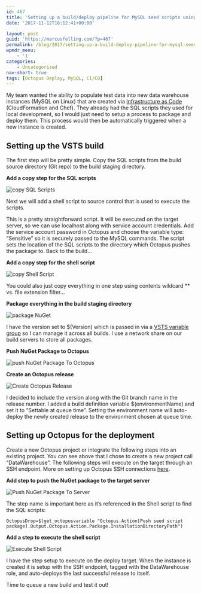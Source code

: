 ```yaml
---
id: 467
title: 'Setting up a build/deploy pipeline for MySQL seed scripts using VSTS and Octopus Deploy'
date: '2017-11-12T16:12:41+00:00'

layout: post
guid: 'https://marcusfelling.com/?p=467'
permalink: /blog/2017/setting-up-a-build-deploy-pipeline-for-mysql-seed-scripts-using-vsts-and-octopus-deploy/
wpmdr_menu:
    - '1'
categories:
    - Uncategorized
nav-short: true
tags: [Octopus Deploy, MySQL, CI/CD]
---
```


My team wanted the ability to populate test data into new data warehouse instances (MySQL on Linux) that are created via [Infrastructure as Code](https://en.wikipedia.org/wiki/Infrastructure_as_Code) (CloudFormation and Chef). They already had the SQL scripts they used for local development, so I would just need to setup a process to package and deploy them. This process would then be automatically triggered when a new instance is created.

## Setting up the VSTS build

The first step will be pretty simple. Copy the SQL scripts from the build source directory (Git repo) to the build staging directory.

**Add a copy step for the SQL scripts**

![copy SQL Scripts](/content/uploads/2017/11/copySQLScripts.png)

Next we will add a shell script to source control that is used to execute the scripts.

<script src="https://gist.github.com/MarcusFelling/1875b97b924562aab3ca1b10fd949d4c.js"></script>

This is a pretty straightforward script. It will be executed on the target server, so we can use localhost along with service account credentials. Add the service account password in Octopus and choose the variable type: “Sensitive” so it is securely passed to the MySQL commands. The script sets the location of the SQL scripts to the directory which Octopus pushes the package to. Back to the build…

**Add a copy step for the shell script**

![copy Shell Script](/content/uploads/2017/11/copyShellScript.png)

You could also just copy everything in one step using contents wildcard \*\* vs. file extension filter…

**Package everything in the build staging directory**

![package NuGet](/content/uploads/2017/11/packageNuGet.png)

I have the version set to $(Version) which is passed in via a [VSTS variable group](https://docs.microsoft.com/en-us/vsts/build-release/concepts/library/variable-groups) so I can manage it across all builds. I use a network share on our build servers to store all packages.

**Push NuGet Package to Octopus**

![push NuGet Package To Octopus](/content/uploads/2017/11/pushNuGetPackageToOctopus.png)

**Create an Octopus release**

![Create Octopus Release](/content/uploads/2017/11/createOctopusRelease.png)

I decided to include the version along with the Git branch name in the release number. I added a build definition variable $(environmentName) and set it to “Settable at queue time”. Setting the environment name will auto-deploy the newly created release to the environment chosen at queue time.

## **Setting up Octopus for the deployment**

Create a new Octopus project or integrate the following steps into an existing project. You can see above that I chose to create a new project call “DataWarehouse”. The following steps will execute on the target through an SSH endpoint. More on setting up Octopus SSH connections [here](https://octopus.com/docs/deployment-targets/ssh-targets/configuring-ssh-connection).

**Add step to push the NuGet package to the target server**

![Push NuGet Package To Server](/content/uploads/2017/11/pushNuGetPackageToServer.png)

The step name is important here as it’s referenced in the Shell script to find the SQL scripts:

`OctopusDrop=$(get_octopusvariable "Octopus.Action[Push seed script package].Output.Octopus.Action.Package.InstallationDirectoryPath")`

**Add a step to execute the shell script**

![Execute Shell Script](/content/uploads/2017/11/ExecuteShellScript.png)

I have the step setup to execute on the deploy target. When the instance is created it is setup with the SSH endpoint, tagged with the DataWarehouse role, and auto-deploys the last successful release to itself.

Time to queue a new build and test it out!